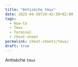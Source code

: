 ```yaml
---
title: "Antisèche tmux"
date: 2025-04-26T20:42:59+02:00
tags:
  - How-to
  - Tmux
  - Terminal
  - Cheat-sheet
permalink: cheat-sheets/tmux/
draft: true
---
```


Antisèche `tmux`

